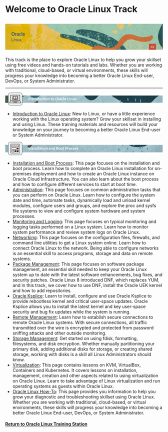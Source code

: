 
# Welcome to Oracle Linux Track
![](../common/images/OL-1200x200-banner.png)
---
This track is the place to explore Oracle Linux to help you grow your skillset using free videos and hands-on tutorials and labs. Whether you are working with traditional, cloud-based, or virtual environments, these skills will progress your knowledge into becoming a better Oracle Linux End-user, DevOps, or System Administrator.  
   
---   
      
![](../common/images/OL-page-intro.png)
- [Introduction to Oracle Linux](./intro/intro.md): New to Linux, or have a little experience working with the Linux operating system? Grow your skillset in installing and using Linux. These training materials and resources will build your knowledge on your journey to becoming a better Oracle Linux End-user or System Administrator.   
   
![](../common/images/OL-page-install.png)
- [Installation and Boot Process](./inst_boot/inst_boot.md): This page focuses on the installation and boot process. Learn how to complete an Oracle Linux installation for on-premises deployment and how to create an Oracle Linux instance on Oracle Cloud Infrastructure. You can also learn about the boot process and how to configure different services to start at boot time.
- [Administration](./admin/admin.md): This page focuses on common administration tasks that you can perform on Oracle Linux. Learn how to configure the system date and time, automate tasks, dynamically load and unload kernel modules, configure users and groups, and explore the proc and sysfs file systems to view and configure system hardware and system processes.
- [Monitoring and Logging](./mon_log/mon_log.md): This page focuses on typical monitoring and logging tasks performed on a Linux system. Learn how to monitor system performance and review system logs on Oracle Linux.
- [Networking](./network/network.md): This page focuses on the configuration files, firewalls, and command line utilities to get a Linux system online. Learn how to connect Oracle Linux to the network. Being able to configure networks is an essential skill to access programs, storage and data on remote systems.
- [Package Management](./pkg_mgmt/pkg_mgmt.md): This page focuses on software package management, an essential skill needed to keep your Oracle Linux system up to date with the latest software enhancements, bug fixes, and security patches. Oracle Linux 8 introduced DNF, which replaces YUM, and in this track, we cover how to use DNF, install the Oracle UEK kernel and how to add repositories.
- [Oracle Ksplice](./ksplice/ksplice.md): Learn to install, configure and use Oracle Ksplice to provide rebootless kernel and critical user-space updates. Oracle Ksplice allows you to install the latest kernel and key user-space security and bug fix updates while the system is running.
- [Remote Management](./rem_mgmt/rem_mgmt.md): Learn how to establish secure connections to remote Oracle Linux systems. With secure connections, all traffic transmitted over the wire is encrypted and protected from password sniffing attacks and other outside monitoring.
- [Storage Management](./stor_mgmt/stor_mgmt.md): Get started on using fdisk, formatting, filesystems, and disk encryption. Whether manually partitioning your primary disk, adding additional disks for storage, or creating shared storage, working with disks is a skill all Linux Administrators should know.
- [Virtualization](./virt/virt.md): This page contains lessons on KVM, VirtualBox, Containers and Kubernetes. It covers lessons on installation, management, creation and other aspects related to using virtualization on Oracle Linux. Learn to take advantage of Linux virtualization and run operating systems as guests within Oracle Linux.
- [Oracle Linux How-To](./howto/howto.md): This page provides you information to help you grow your diagnostic and troubleshooting skillset using Oracle Linux. Whether you are working with traditional, cloud-based, or virtual environments, these skills will progress your knowledge into becoming a better Oracle Linux End-user, DevOps, or System Administrator.

#### [Return to Oracle Linux Training Station](../README.md)

